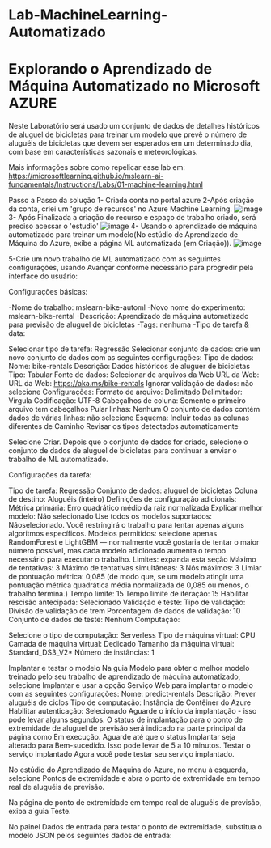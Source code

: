 # Lab-MachineLearning-Automatizado
<h1>Explorando o Aprendizado de Máquina Automatizado no Microsoft AZURE</h1>
Neste Laboratório será usado um conjunto de dados de detalhes históricos de aluguel de bicicletas para treinar um modelo que prevê o número de aluguéis de bicicletas que devem ser esperados em um determinado dia, com base em características sazonais e meteorológicas.

Mais informações sobre como repelicar esse lab em:
https://microsoftlearning.github.io/mslearn-ai-fundamentals/Instructions/Labs/01-machine-learning.html


Passo a Passo da solução 
1- Criada conta no portal azure 
2-Após criação da conta, criei um 'grupo de recursos' no Azure Machine Learning. ![image](https://github.com/wesllanSilva/Lab-MachineLearning-Automatizado/assets/62728922/158b4a97-1b6d-490e-bed4-7e1276e3b702)
3- Após Finalizada a criação do recurso  e  espaço de trabalho  criado,  será preciso acessar o 'estudio' ![image](https://github.com/wesllanSilva/Lab-MachineLearning-Automatizado/assets/62728922/2d2da4a0-86d5-4056-a557-25683a06a1ef)
4- Usando  o aprendizado de máquina automatizado para treinar um modelo(No estúdio de Aprendizado de Máquina do Azure, exibe a página ML automatizada (em Criação)).
![image](https://github.com/wesllanSilva/Lab-MachineLearning-Automatizado/assets/62728922/f7606ee8-75dd-4c76-9c86-fcb6465a3bd5)

5-Crie um novo trabalho de ML automatizado com as seguintes configurações, usando Avançar conforme necessário para progredir pela interface do usuário:

Configurações básicas:

-Nome do trabalho: mslearn-bike-automl
-Novo nome do experimento: mslearn-bike-rental
-Descrição: Aprendizado de máquina automatizado para previsão de aluguel de bicicletas
-Tags: nenhuma
-Tipo de tarefa & data:

Selecionar tipo de tarefa: Regressão
Selecionar conjunto de dados: crie um novo conjunto de dados com as seguintes configurações:
Tipo de dados:
Nome: bike-rentals
Descrição: Dados históricos de aluguer de bicicletas
Tipo: Tabular
Fonte de dados:
Selecionar de arquivos da Web
URL da Web:
URL da Web: https://aka.ms/bike-rentals
Ignorar validação de dados: não selecione
Configurações:
Formato de arquivo: Delimitado
Delimitador: Vírgula
Codificação: UTF-8
Cabeçalhos de coluna: Somente o primeiro arquivo tem cabeçalhos
Pular linhas: Nenhum
O conjunto de dados contém dados de várias linhas: não selecione
Esquema:
Incluir todas as colunas diferentes de Caminho
Revisar os tipos detectados automaticamente

Selecione Criar. Depois que o conjunto de dados for criado, selecione o conjunto de dados de aluguel de bicicletas para continuar a enviar o trabalho de ML automatizado.

Configurações da tarefa:

Tipo de tarefa: Regressão
Conjunto de dados: aluguel de bicicletas
Coluna de destino: Aluguéis (inteiro)
Definições de configuração adicionais:
Métrica primária: Erro quadrático médio da raiz normalizada
Explicar melhor modelo: Não selecionado
Use todos os modelos suportados: Nãoselecionado. Você restringirá o trabalho para tentar apenas alguns algoritmos específicos.
Modelos permitidos: selecione apenas RandomForest e LightGBM — normalmente você gostaria de tentar o maior número possível, mas cada modelo adicionado aumenta o tempo necessário para executar o trabalho.
Limites: expanda esta seção
Máximo de tentativas: 3
Máximo de tentativas simultâneas: 3
Nós máximos: 3
Limiar de pontuação métrica: 0,085 (de modo que, se um modelo atingir uma pontuação métrica quadrática média normalizada de 0,085 ou menos, o trabalho termina.)
Tempo limite: 15
Tempo limite de iteração: 15
Habilitar rescisão antecipada: Selecionado
Validação e teste:
Tipo de validação: Divisão de validação de trem
Porcentagem de dados de validação: 10
Conjunto de dados de teste: Nenhum
Computação:

Selecione o tipo de computação: Serverless
Tipo de máquina virtual: CPU
Camada de máquina virtual: Dedicado
Tamanho da máquina virtual: Standard_DS3_V2*
Número de instâncias: 1

Implantar e testar o modelo
Na guia Modelo para obter o melhor modelo treinado pelo seu trabalho de aprendizado de máquina automatizado, selecione Implantar e usar a opção Serviço Web para implantar o modelo com as seguintes configurações:
Nome: predict-rentals
Descrição: Prever aluguéis de ciclos
Tipo de computação: Instância de Contêiner do Azure
Habilitar autenticação: Selecionado
Aguarde o início da implantação - isso pode levar alguns segundos. O status de implantação para o ponto de extremidade de aluguel de previsão será indicado na parte principal da página como Em execução.
Aguarde até que o status Implantar seja alterado para Bem-sucedido. Isso pode levar de 5 a 10 minutos.
Testar o serviço implantado
Agora você pode testar seu serviço implantado.

No estúdio do Aprendizado de Máquina do Azure, no menu à esquerda, selecione Pontos de extremidade e abra o ponto de extremidade em tempo real de aluguéis de previsão.

Na página de ponto de extremidade em tempo real de aluguéis de previsão, exiba a guia Teste.

No painel Dados de entrada para testar o ponto de extremidade, substitua o modelo JSON pelos seguintes dados de entrada:


